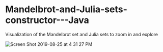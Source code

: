 # Mandelbrot-and-Julia-sets-constructor---Java
Visualization of the Mandelbrot set and Julia sets to zoom in and explore

![Screen Shot 2019-08-25 at 4 31 27 PM](https://user-images.githubusercontent.com/43822429/64495516-e4460c00-d260-11e9-93e3-0ce1b244ccf6.png)

